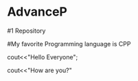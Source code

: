 # AdvanceP
#1 Repository 

#My favorite Programming language is CPP

cout<<"Hello Everyone";


cout<<"How are you?"

